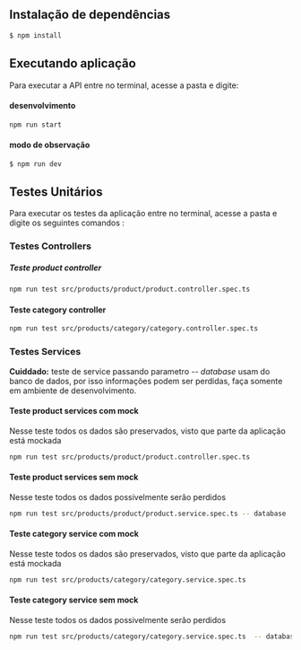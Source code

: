 ## Instalação de dependências

```bash
$ npm install
```

## Executando aplicação
Para executar a API entre no terminal, acesse a pasta e digite:

#### desenvolvimento
```bash
npm run start
```
#### modo de observação
```bash
$ npm run dev
```


## Testes Unitários
Para executar os testes da aplicação entre no terminal, acesse a pasta e digite os seguintes comandos :
### Testes Controllers
##### Teste product controller 
```bash
npm run test src/products/product/product.controller.spec.ts
```
#### Teste category controller 
```bash
npm run test src/products/category/category.controller.spec.ts
```
### Testes Services
**Cuiddado:** teste de service passando parametro _-- database_ usam do banco de dados, por isso informações podem ser perdidas, faça somente em ambiente de desenvolvimento.
#### Teste product services com mock
Nesse teste todos os dados são preservados, visto que parte da aplicação está mockada
```bash
npm run test src/products/product/product.controller.spec.ts
```
#### Teste product services sem mock
Nesse teste todos os dados possivelmente serão perdidos
```bash
npm run test src/products/product/product.service.spec.ts -- database
```
#### Teste category service com mock
Nesse teste todos os dados são preservados, visto que parte da aplicação está mockada
```bash
npm run test src/products/category/category.service.spec.ts 
```
#### Teste category service sem mock
Nesse teste todos os dados possivelmente serão perdidos
```bash
npm run test src/products/category/category.service.spec.ts  -- database
```
